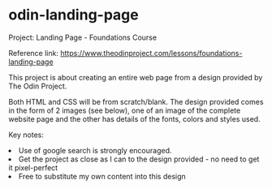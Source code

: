 # odin-landing-page
Project: Landing Page - Foundations Course

Reference link: https://www.theodinproject.com/lessons/foundations-landing-page

This project is about creating an entire web page from a design provided by The Odin Project.

Both HTML and CSS will be from scratch/blank.
The design provided comes in the form of 2 images (see below), one of an image of the complete website page and the other has details of the fonts, colors and styles used.

Key notes:
<li>Use of google search is strongly encouraged.</li>
<li>Get the project as close as I can to the design provided - no need to get it pixel-perfect</li>
<li>Free to substitute my own content into this design</li>

